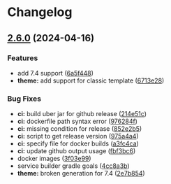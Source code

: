 # Changelog

## [2.6.0](https://github.com/lgdd/liferay-starter/compare/v2.5.4...v2.6.0) (2024-04-16)

### Features

* add 7.4 support ([6a5f448](https://github.com/lgdd/liferay-starter/commit/6a5f448f88196f543efd71075d203321c23a40e7))
* **theme:** add support for classic
  template ([6713e28](https://github.com/lgdd/liferay-starter/commit/6713e2830962123f73da66e8d8b4461297e6de00))

### Bug Fixes

* **ci:** build uber jar for github
  release ([214e51c](https://github.com/lgdd/liferay-starter/commit/214e51c5fa85bc808e3c3576f73bd764961f0eae))
* **ci:** dockerfile path syntax
  error ([976284f](https://github.com/lgdd/liferay-starter/commit/976284fffe67779022df2c19fee500d93a5ad426))
* **ci:** missing condition for
  release ([852e2b5](https://github.com/lgdd/liferay-starter/commit/852e2b553244d5c1c9d71bc44f24ef43be3cb4d1))
* **ci:** script to get release
  version ([975a4a4](https://github.com/lgdd/liferay-starter/commit/975a4a4898a4b2b20931741c6723dd6a6a5b620a))
* **ci:** specify file for docker
  builds ([a3fc4ca](https://github.com/lgdd/liferay-starter/commit/a3fc4ca370256f053c8d930a9a8e2b9728916ba1))
* **ci:** update github output
  usage ([fbf3bc6](https://github.com/lgdd/liferay-starter/commit/fbf3bc6b472d06ab901e1765247c5129b97e59ce))
* docker images ([3f03e99](https://github.com/lgdd/liferay-starter/commit/3f03e99a7614d5e647f3879e6c3bdbb9510feed5))
* service builder gradle
  goals ([4cc8a3b](https://github.com/lgdd/liferay-starter/commit/4cc8a3b2e1fcf760ae0b01c8ff3dc5d08b3d91cd))
* **theme:** broken generation for
  7.4 ([2e7b854](https://github.com/lgdd/liferay-starter/commit/2e7b854d89a7c820ed00d6af80579541a0db3647))